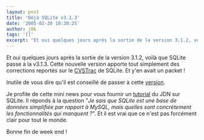 ```yaml
---
layout: post
title: 'Déjà SQLite v3.1.3'
date: '2005-02-20 10:30:25'
author: j0k
tags: '[]'
excerpt: "Et oui quelques jours après la sortie de la version 3.1.2, voilà que SQLite passe à la v3.1.3.   )   Cette nouvelle version apporte tout simplement des corrections reportés sur le [CVSTrac](http://www.sqlite.org/cvstrac/timeline) de SQLite.   Et y'en avait un packet !  \n  \nInutile de vous dire qu'il est conseillé de passer à cette      …"
---
```


Et oui quelques jours après la sortie de la version 3.1.2, voilà que SQLite passe à la v3.1.3.      Cette nouvelle version apporte tout simplement des corrections reportés sur le [CVSTrac](http://www.sqlite.org/cvstrac/timeline) de SQLite.   Et y'en avait un packet !

Inutile de vous dire qu'il est conseillé de passer à cette [version](http://www.sqlite.org/download.html).

Je profite de cette mini news pour vous fournir un [tutorial](http://developpeur.journaldunet.com/tutoriel/sql/050127-sqlite-limites.shtml) du JDN sur SQLite.   Il réponds à la question "*Je sais que SQLite est une base de données simplifiée par rapport à MySQL, mais quelles sont concrètement les fonctionnalités qui manquent ?*". Et il est vrai que ce n'est pas forcément clair pour tout le monde.

Bonne fin de week end !
